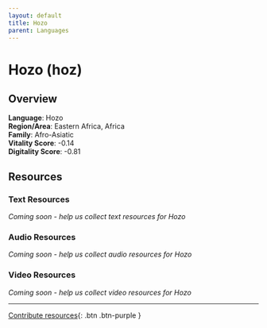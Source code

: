 ```yaml
---
layout: default
title: Hozo
parent: Languages
---
```


# Hozo (hoz)

## Overview

**Language**: Hozo  
**Region/Area**: Eastern Africa, Africa  
**Family**: Afro-Asiatic  
**Vitality Score**: -0.14  
**Digitality Score**: -0.81  

## Resources

### Text Resources
*Coming soon - help us collect text resources for Hozo*

### Audio Resources
*Coming soon - help us collect audio resources for Hozo*

### Video Resources
*Coming soon - help us collect video resources for Hozo*

---

[Contribute resources](https://fairtrain.github.io/){: .btn .btn-purple }
